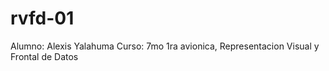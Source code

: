 # rvfd-01
Alumno: Alexis Yalahuma  Curso: 7mo 1ra avionica, Representacion Visual y Frontal de Datos
